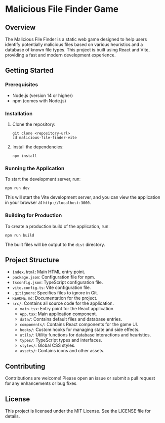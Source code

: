 # Malicious File Finder Game

## Overview
The Malicious File Finder is a static web game designed to help users identify potentially malicious files based on various heuristics and a database of known file types. This project is built using React and Vite, providing a fast and modern development experience.

## Getting Started

### Prerequisites
- Node.js (version 14 or higher)
- npm (comes with Node.js)

### Installation
1. Clone the repository:
   ```
   git clone <repository-url>
   cd malicious-file-finder-vite
   ```

2. Install the dependencies:
   ```
   npm install
   ```

### Running the Application
To start the development server, run:
```
npm run dev
```
This will start the Vite development server, and you can view the application in your browser at `http://localhost:3000`.

### Building for Production
To create a production build of the application, run:
```
npm run build
```
The built files will be output to the `dist` directory.

## Project Structure
- `index.html`: Main HTML entry point.
- `package.json`: Configuration file for npm.
- `tsconfig.json`: TypeScript configuration file.
- `vite.config.ts`: Vite configuration file.
- `.gitignore`: Specifies files to ignore in Git.
- `README.md`: Documentation for the project.
- `src/`: Contains all source code for the application.
  - `main.tsx`: Entry point for the React application.
  - `App.tsx`: Main application component.
  - `data/`: Contains default files and database entries.
  - `components/`: Contains React components for the game UI.
  - `hooks/`: Custom hooks for managing state and side effects.
  - `utils/`: Utility functions for database interactions and heuristics.
  - `types/`: TypeScript types and interfaces.
  - `styles/`: Global CSS styles.
  - `assets/`: Contains icons and other assets.

## Contributing
Contributions are welcome! Please open an issue or submit a pull request for any enhancements or bug fixes.

## License
This project is licensed under the MIT License. See the LICENSE file for details.